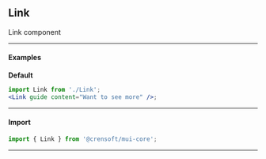 ## Link

Link component

---

#### Examples

**Default**

```jsx { "props": { }}
import Link from './Link';
<Link guide content="Want to see more" />;
```

---

#### Import

```jsx static
import { Link } from '@crensoft/mui-core';
```

---
